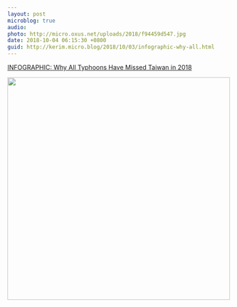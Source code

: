 ```yaml
---
layout: post
microblog: true
audio: 
photo: http://micro.oxus.net/uploads/2018/f94459d547.jpg
date: 2018-10-04 06:15:30 +0800
guid: http://kerim.micro.blog/2018/10/03/infographic-why-all.html
---
```

[INFOGRAPHIC: Why All Typhoons Have Missed Taiwan in 2018](https://international.thenewslens.com/article/105272)

<img src="http://micro.oxus.net/uploads/2018/f94459d547.jpg" width="500" height="500" />
